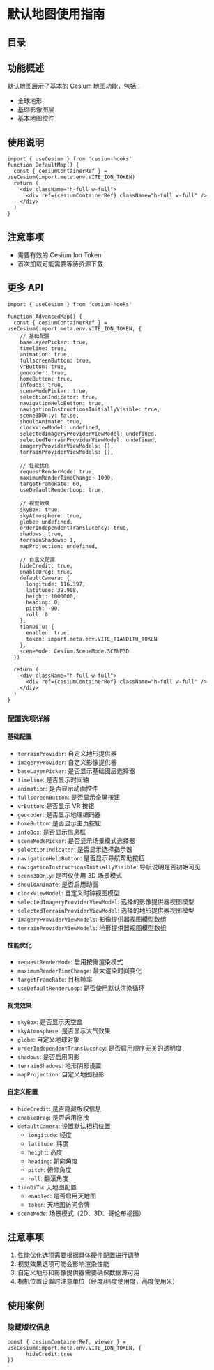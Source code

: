 # 默认地图使用指南

## 目录

## 功能概述

默认地图展示了基本的 Cesium 地图功能，包括：

- 全球地形
- 基础影像图层
- 基本地图控件

## 使用说明

```tsx
import { useCesium } from 'cesium-hooks'
function DefaultMap() {
  const { cesiumContainerRef } = useCesium(import.meta.env.VITE_ION_TOKEN)
  return (
    <div className="h-full w-full">
      <div ref={cesiumContainerRef} className="h-full w-full" />
    </div>
  )
}
```

## 注意事项

- 需要有效的 Cesium Ion Token
- 首次加载可能需要等待资源下载

## 更多 API

```tsx
import { useCesium } from 'cesium-hooks'

function AdvancedMap() {
  const { cesiumContainerRef } = useCesium(import.meta.env.VITE_ION_TOKEN, {
    // 基础配置
    baseLayerPicker: true,
    timeline: true,
    animation: true,
    fullscreenButton: true,
    vrButton: true,
    geocoder: true,
    homeButton: true,
    infoBox: true,
    sceneModePicker: true,
    selectionIndicator: true,
    navigationHelpButton: true,
    navigationInstructionsInitiallyVisible: true,
    scene3DOnly: false,
    shouldAnimate: true,
    clockViewModel: undefined,
    selectedImageryProviderViewModel: undefined,
    selectedTerrainProviderViewModel: undefined,
    imageryProviderViewModels: [],
    terrainProviderViewModels: [],

    // 性能优化
    requestRenderMode: true,
    maximumRenderTimeChange: 1000,
    targetFrameRate: 60,
    useDefaultRenderLoop: true,

    // 视觉效果
    skyBox: true,
    skyAtmosphere: true,
    globe: undefined,
    orderIndependentTranslucency: true,
    shadows: true,
    terrainShadows: 1,
    mapProjection: undefined,

    // 自定义配置
    hideCredit: true,
    enableDrag: true,
    defaultCamera: {
      longitude: 116.397,
      latitude: 39.908,
      height: 1000000,
      heading: 0,
      pitch: -90,
      roll: 0
    },
    tianDiTu: {
      enabled: true,
      token: import.meta.env.VITE_TIANDITU_TOKEN
    },
    sceneMode: Cesium.SceneMode.SCENE3D
  })

  return (
    <div className="h-full w-full">
      <div ref={cesiumContainerRef} className="h-full w-full" />
    </div>
  )
}
```

### 配置选项详解

#### 基础配置
- `terrainProvider`: 自定义地形提供器
- `imageryProvider`: 自定义影像提供器
- `baseLayerPicker`: 是否显示基础图层选择器
- `timeline`: 是否显示时间轴
- `animation`: 是否显示动画控件
- `fullscreenButton`: 是否显示全屏按钮
- `vrButton`: 是否显示 VR 按钮
- `geocoder`: 是否显示地理编码器
- `homeButton`: 是否显示主页按钮
- `infoBox`: 是否显示信息框
- `sceneModePicker`: 是否显示场景模式选择器
- `selectionIndicator`: 是否显示选择指示器
- `navigationHelpButton`: 是否显示导航帮助按钮
- `navigationInstructionsInitiallyVisible`: 导航说明是否初始可见
- `scene3DOnly`: 是否仅使用 3D 场景模式
- `shouldAnimate`: 是否启用动画
- `clockViewModel`: 自定义时钟视图模型
- `selectedImageryProviderViewModel`: 选择的影像提供器视图模型
- `selectedTerrainProviderViewModel`: 选择的地形提供器视图模型
- `imageryProviderViewModels`: 影像提供器视图模型数组
- `terrainProviderViewModels`: 地形提供器视图模型数组

#### 性能优化
- `requestRenderMode`: 启用按需渲染模式
- `maximumRenderTimeChange`: 最大渲染时间变化
- `targetFrameRate`: 目标帧率
- `useDefaultRenderLoop`: 是否使用默认渲染循环

#### 视觉效果
- `skyBox`: 是否显示天空盒
- `skyAtmosphere`: 是否显示大气效果
- `globe`: 自定义地球对象
- `orderIndependentTranslucency`: 是否启用顺序无关的透明度
- `shadows`: 是否启用阴影
- `terrainShadows`: 地形阴影设置
- `mapProjection`: 自定义地图投影

#### 自定义配置
- `hideCredit`: 是否隐藏版权信息
- `enableDrag`: 是否启用拖拽
- `defaultCamera`: 设置默认相机位置
  - `longitude`: 经度
  - `latitude`: 纬度
  - `height`: 高度
  - `heading`: 朝向角度
  - `pitch`: 俯仰角度
  - `roll`: 翻滚角度
- `tianDiTu`: 天地图配置
  - `enabled`: 是否启用天地图
  - `token`: 天地图访问令牌
- `sceneMode`: 场景模式（2D、3D、哥伦布视图）

## 注意事项

1. 性能优化选项需要根据具体硬件配置进行调整
2. 视觉效果选项可能会影响渲染性能
3. 自定义地形和影像提供器需要确保数据源可用
4. 相机位置设置时注意单位（经度/纬度使用度，高度使用米）

## 使用案例

### 隐藏版权信息

```tsx
const { cesiumContainerRef, viewer } = useCesium(import.meta.env.VITE_ION_TOKEN, {
      hideCredit:true
})
```